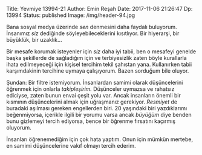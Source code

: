 Title: Yevmiye 13994-21
Author: Emin Reşah
Date:  2017-11-06 21:26:47
Dp: 13994
Status: published
Image: /img/header-94.jpg

Bana sosyal medya üzerinde *sen* denmesini daha faydalı buluyorum. İnsanımız
*siz* dediğinde söyleyebileceklerini kısıtlıyor. Bir hiyerarşi, bir büyüklük,
bir uzaklık...

Bir mesafe korumak isteyenler için *siz* daha iyi tabii, ben o mesafeyi genelde
başka şekillerde de sağladığım için ve terbiyesizlik zaten böyle kurallarla
ihata edilmeyeceği için kişisel tercihim tekil şahıstan yana. Kullanırken tabii
karşımdakinin tercihine uymaya çalışıyorum. Bazen sorduğum bile oluyor. 

Şundan: Bir filtre istemiyorum. İnsanlardan samimi olarak düşüncelerini öğrenmek
için onlarla *takipleşirim.* Düşünceler uymazsa ve rahatsız ediciyse, zaten
bunun envai çeşit yolu var. Ancak insanların önemli bir kısmının düşüncelerini
almak için uğraşmanız gerekiyor. *Resmiyet* de buradaki aşılması gereken
engellerden biri. 20 yaşındaki biri yazdıklarımı beğenmiyorsa, içerikle ilgili
bir yorumu varsa ancak *büyüğüm* diye benden bunu gizlemeyi tercih ediyorsa,
bence bir öğrenme fırsatını kaçırmış oluyorum. 

İnsanları öğrenemediğim için çok hata yaptım. Onun için mümkün mertebe, en
samimi düşüncelerine vakıf olmayı tercih ederim. 

